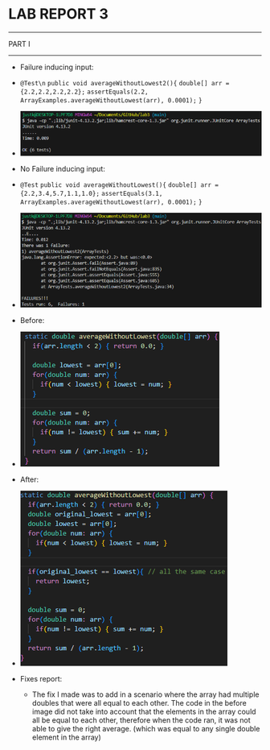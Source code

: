 # **LAB REPORT 3**

***
PART I
***

  * Failure inducing input:
  *  `@Test\n`
      `public void averageWithoutLowest2(){`
        `double[] arr =  {2.2,2.2,2.2,2.2};`
        `assertEquals(2.2, ArrayExamples.averageWithoutLowest(arr), 0.0001);`
      `}`
  * ![Image](lab3_code1.png)

  * No Failure inducing input:
  * `@Test`
     `public void averageWithoutLowest(){`
        `double[] arr =  {2.2,3.4,5.7,1.1,1.0};`
        `assertEquals(3.1, ArrayExamples.averageWithoutLowest(arr), 0.0001);`
     `}`
  * ![Image](lab3_code2.png)

  * Before:
  * ![Image](lab3_code3.png)
  * After:
  * ![Image](lab3_code4.png)

  * Fixes report:
    * The fix I made was to add in a scenario where the array had multiple doubles that were all equal to each other. The code in the before image did not take into account that the elements in the array could all be equal to each other, therefore when the code ran, it was not able to give the right average. (which was equal to any single double element in the array) 
